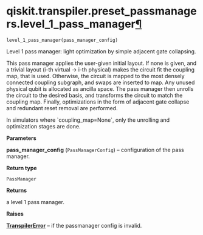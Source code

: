 # qiskit.transpiler.preset\_passmanagers.level\_1\_pass\_manager[¶](#qiskit-transpiler-preset-passmanagers-level-1-pass-manager "Permalink to this headline")

<span id="undefined" />

`level_1_pass_manager(pass_manager_config)`

Level 1 pass manager: light optimization by simple adjacent gate collapsing.

This pass manager applies the user-given initial layout. If none is given, and a trivial layout (i-th virtual -> i-th physical) makes the circuit fit the coupling map, that is used. Otherwise, the circuit is mapped to the most densely connected coupling subgraph, and swaps are inserted to map. Any unused physical qubit is allocated as ancilla space. The pass manager then unrolls the circuit to the desired basis, and transforms the circuit to match the coupling map. Finally, optimizations in the form of adjacent gate collapse and redundant reset removal are performed.

<Admonition title="Note" type="note">
  In simulators where `coupling_map=None`, only the unrolling and optimization stages are done.
</Admonition>

**Parameters**

**pass\_manager\_config** (`PassManagerConfig`) – configuration of the pass manager.

**Return type**

`PassManager`

**Returns**

a level 1 pass manager.

**Raises**

[**TranspilerError**](qiskit.transpiler.TranspilerError#qiskit.transpiler.TranspilerError "qiskit.transpiler.TranspilerError") – if the passmanager config is invalid.

